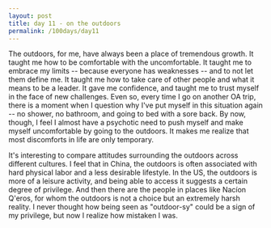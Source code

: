 ```yaml
---
layout: post
title: day 11 - on the outdoors
permalink: /100days/day11
---
```


The outdoors, for me, have always been a place of tremendous growth. It taught me how to be comfortable with the uncomfortable. It taught me to embrace my limits -- because everyone has weaknesses -- and to not let them define me. It taught me how to take care of other people and what it means to be a leader. It gave me confidence, and taught me to trust myself in the face of new challenges. Even so, every time I go on another OA trip, there is a moment when I question why I've put myself in this situation again -- no shower, no bathroom, and going to bed with a sore back. By now, though, I feel I almost have a psychotic need to push myself and make myself uncomfortable by going to the outdoors. It makes me realize that most discomforts in life are only temporary.

It's interesting to compare attitudes surrounding the outdoors across different cultures. I feel that in China, the outdoors is often associated with hard physical labor and a less desirable lifestyle. In the US, the outdoors is more of a leisure activity, and being able to access it suggests a certain degree of privilege. And then there are the people in places like Nacíon Q'eros, for whom the outdoors is not a choice but an extremely harsh reality. I never thought how being seen as "outdoor-sy" could be a sign of my privilege, but now I realize how mistaken I was.
